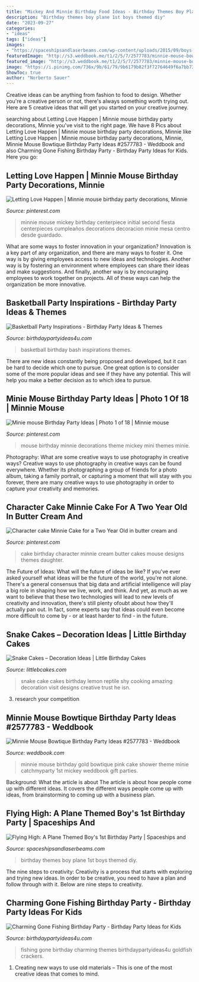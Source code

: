 ```yaml
---
title: "Mickey And Minnie Birthday Food Ideas - Birthday Themes Boy Plane 1st Boys Themed Diy"
description: "Birthday themes boy plane 1st boys themed diy"
date: "2023-09-27"
categories:
- "ideas"
tags: ["ideas"]
images:
- "https://spaceshipsandlaserbeams.com/wp-content/uploads/2015/09/boys-plane-birthday-party-ideas.jpg"
featuredImage: "http://s3.weddbook.me/t1/2/5/7/2577783/minnie-mouse-bowtique-birthday-party-ideas.jpg"
featured_image: "http://s3.weddbook.me/t1/2/5/7/2577783/minnie-mouse-bowtique-birthday-party-ideas.jpg"
image: "https://i.pinimg.com/736x/9b/61/79/9b6179b82f3f72764649f6a7bb7388c6.jpg"
ShowToc: true
author: "Norberto Sauer"
---
```



Creative ideas can be anything from fashion to food to design. Whether you're a creative person or not, there's always something worth trying out. Here are 5 creative ideas that will get you started on your creative journey.

	

		
searching about Letting Love Happen | Minnie mouse birthday party decorations, Minnie you've visit to the right page. We have 8 Pics about Letting Love Happen | Minnie mouse birthday party decorations, Minnie like Letting Love Happen | Minnie mouse birthday party decorations, Minnie, Minnie Mouse Bowtique Birthday Party Ideas #2577783 - Weddbook and also Charming Gone Fishing Birthday Party - Birthday Party Ideas for Kids. Here you go:
		
    
## Letting Love Happen | Minnie Mouse Birthday Party Decorations, Minnie

<img loading=lazy src="https://i.pinimg.com/736x/d0/de/b7/d0deb73b1c15d9fc4ac2cc05c4244593.jpg" onerror="this.onerror=null;this.src='https://tse1.mm.bing.net/th?id=OIP.7xDhaCUJzVyNan5S70TT-gHaNK&amp;pid=15.1';" alt="Letting Love Happen | Minnie mouse birthday party decorations, Minnie">

_Source: pinterest.com_

>minnie mouse mickey birthday centerpiece initial second fiesta centerpieces cumpleaños decorations decoracion minie mesa centro desde guardado. 

	

What are some ways to foster innovation in your organization?
Innovation is a key part of any organization, and there are many ways to foster it. One way is by giving employees access to new ideas and technologies. Another way is by fostering an environment where employees can share their ideas and make suggestions. And finally, another way is by encouraging employees to work together on projects. All of these ways can help the organization be more innovative.

    
## Basketball Party Inspirations - Birthday Party Ideas &amp; Themes

<img loading=lazy src="http://www.birthdaypartyideas4u.com/wp-content/uploads/2017/12/Basketball-Birthday-Bash.png" onerror="this.onerror=null;this.src='https://tse1.mm.bing.net/th?id=OIP.pKQQK4RlMnPDoQW2mUGP0gHaLZ&amp;pid=15.1';" alt="Basketball Party Inspirations - Birthday Party Ideas &amp; Themes">

_Source: birthdaypartyideas4u.com_

>basketball birthday bash inspirations themes. 

	

There are new ideas constantly being proposed and developed, but it can be hard to decide which one to pursue. One great option is to consider some of the more popular ideas and see if they have any potential. This will help you make a better decision as to which idea to pursue.

    
## Minie Mouse Birthday Party Ideas | Photo 1 Of 18 | Minnie Mouse

<img loading=lazy src="https://i.pinimg.com/736x/9b/61/79/9b6179b82f3f72764649f6a7bb7388c6.jpg" onerror="this.onerror=null;this.src='https://tse1.mm.bing.net/th?id=OIP.beA0EcYmnV-du74KeBQm-QHaJ3&amp;pid=15.1';" alt="Minie mouse Birthday Party Ideas | Photo 1 of 18 | Minnie mouse">

_Source: pinterest.com_

>mouse birthday minnie decorations theme mickey mini themes minie. 

	

Photography: What are some creative ways to use photography in creative ways?
Creative ways to use photography in creative ways can be found everywhere. Whether its photographing a group of friends for a photo album, taking a family portrait, or capturing a moment that will stay with you forever, there are many creative ways to use photography in order to capture your creativity and memories.

    
## Character Cake Minnie Cake For A Two Year Old In Butter Cream And

<img loading=lazy src="https://i.pinimg.com/736x/d8/ae/0a/d8ae0a8b6daf3a9df7f0d0cb38d701e3--minnie-cake-minnie-mouse.jpg" onerror="this.onerror=null;this.src='https://tse4.mm.bing.net/th?id=OIP.8YK7UxogWi4Zr3-Slr6iKwHaLR&amp;pid=15.1';" alt="Character cake Minnie Cake for a Two Year Old in butter cream and">

_Source: pinterest.com_

>cake birthday character minnie cream butter cakes mouse designs themes daughter. 

	

The Future of Ideas: What will the future of ideas be like?
If you've ever asked yourself what ideas will be the future of the world, you're not alone. There's a general consensus that big data and artificial intelligence will play a big role in shaping how we live, work, and think. And yet, as much as we want to believe that these two technologies will lead to new levels of creativity and innovation, there's still plenty ofoubt about how they'll actually pan out. In fact, some experts say that ideas could even become more difficult to come by - or at least harder to find - in the future.

    
## Snake Cakes – Decoration Ideas | Little Birthday Cakes

<img loading=lazy src="http://www.littlebcakes.com/wp-content/uploads/2013/08/Snake-Cake-Pics.jpg" onerror="this.onerror=null;this.src='https://tse1.mm.bing.net/th?id=OIP.hdQZ6ztwW4btzSbcK2AAnQHaI_&amp;pid=15.1';" alt="Snake Cakes – Decoration Ideas | Little Birthday Cakes">

_Source: littlebcakes.com_

>snake cake cakes birthday lemon reptile shy cooking amazing decoration visit designs creative trust he isn. 

	

3. research your competition 

    
## Minnie Mouse Bowtique Birthday Party Ideas #2577783 - Weddbook

<img loading=lazy src="http://s3.weddbook.me/t1/2/5/7/2577783/minnie-mouse-bowtique-birthday-party-ideas.jpg" onerror="this.onerror=null;this.src='https://tse3.mm.bing.net/th?id=OIP.954nl-miLQ9fULygW4f54gHaJ3&amp;pid=15.1';" alt="Minnie Mouse Bowtique Birthday Party Ideas #2577783 - Weddbook">

_Source: weddbook.com_

>minnie mouse birthday gold bowtique pink cake shower theme minie catchmyparty 1st mickey weddbook gift parties. 

	

Background: What the article is about
The article is about how people come up with different ideas. It covers the different ways people come up with ideas, from brainstorming to coming up with a business plan.

    
## Flying High: A Plane Themed Boy&#039;s 1st Birthday Party | Spaceships And

<img loading=lazy src="https://spaceshipsandlaserbeams.com/wp-content/uploads/2015/09/boys-plane-birthday-party-ideas.jpg" onerror="this.onerror=null;this.src='https://tse2.mm.bing.net/th?id=OIP.2kYJbi-5_qOcr-IIrR8_RAHaLD&amp;pid=15.1';" alt="Flying High: A Plane Themed Boy&#039;s 1st Birthday Party | Spaceships and">

_Source: spaceshipsandlaserbeams.com_

>birthday themes boy plane 1st boys themed diy. 

	

The nine steps to creativity:
Creativity is a process that starts with exploring and trying new ideas. In order to be creative, you need to have a plan and follow through with it. Below are nine steps to creativity.

    
## Charming Gone Fishing Birthday Party - Birthday Party Ideas For Kids

<img loading=lazy src="https://www.birthdaypartyideas4u.com/wp-content/uploads/2017/05/Charming-Gone-Fishing-Birthday-Party-Goldfish-Crackers-600x800.jpg" onerror="this.onerror=null;this.src='https://tse2.mm.bing.net/th?id=OIP.vynW-7b3n8bY9inuPDR_5gHaJ4&amp;pid=15.1';" alt="Charming Gone Fishing Birthday Party - Birthday Party Ideas for Kids">

_Source: birthdaypartyideas4u.com_

>fishing gone birthday charming themes birthdaypartyideas4u goldfish crackers. 

	

1. Creating new ways to use old materials – This is one of the most creative ideas that comes to mind.

